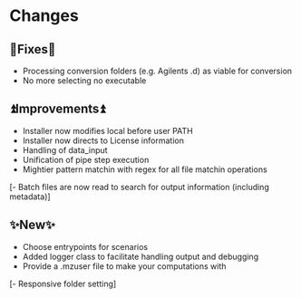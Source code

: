 # Changes

## 🔧Fixes🔧
- Processing conversion folders (e.g. Agilents .d) as viable for conversion
- No more selecting no executable

## ⏫Improvements⏫
- Installer now modifies local before user PATH
- Installer now directs to License information
- Handling of data_input
- Unification of pipe step execution
- Mightier pattern matchin with regex for all file matchin operations

[- Batch files are now read to search for output information (including metadata)]

## ✨New✨
- Choose entrypoints for scenarios
- Added logger class to facilitate handling output and debugging
- Provide a .mzuser file to make your computations with

[- Responsive folder setting]
